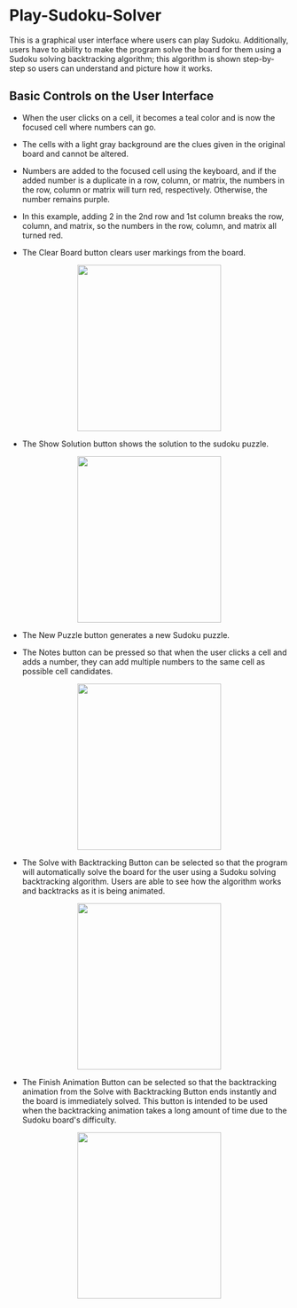 # Play-Sudoku-Solver
This is a graphical user interface where users can play Sudoku. Additionally, users have to ability to make the program solve the board for them using a Sudoku solving backtracking algorithm; this algorithm is shown step-by-step so users can understand and picture how it works.

## Basic Controls on the User Interface

- When the user clicks on a cell, it becomes a teal color and is now the focused cell where numbers can go.

- The cells with a light gray background are the clues given in the original board and cannot be altered.

- Numbers are added to the focused cell using the keyboard, and if the added number is a duplicate in a row, column, or matrix, the numbers in the row, column or matrix will  turn red, respectively. Otherwise, the number remains purple.

- In this example, adding 2 in the 2nd row and 1st column breaks the row, column, and matrix, so the numbers in the row, column, and matrix all turned red.

- The Clear Board button clears user markings from the board.

<p align = "center">
  <img src = "https://user-images.githubusercontent.com/63945057/88468122-f25e4480-ce93-11ea-92e3-b90654477014.gif" width = 259 height = 300>
</p>  


- The Show Solution button shows the solution to the sudoku puzzle.

<p align = "center">
  <img src = "https://user-images.githubusercontent.com/63945057/88468190-b5468200-ce94-11ea-83ad-67d557e88bd7.gif" width = 259 height = 300>
</p>  

- The New Puzzle button generates a new Sudoku puzzle.

- The Notes button can be pressed so that when the user clicks a cell and adds a number, they can add multiple numbers to the same cell as possible cell candidates.

<p align = "center">
  <img src = "https://user-images.githubusercontent.com/63945057/88468203-f9d21d80-ce94-11ea-9661-46228bd20f0a.gif" width = 259 height = 300>
</p>  

- The Solve with Backtracking Button can be selected so that the program will automatically solve the board for the user using a Sudoku solving backtracking algorithm. Users are able to see how the algorithm works and backtracks as it is being animated.

<p align = "center">
  <img src = "https://user-images.githubusercontent.com/63945057/88468310-5eda4300-ce96-11ea-8ce8-4e3d59d4727c.gif" width = 259 height = 300>
</p>  

- The Finish Animation Button can be selected so that the backtracking animation from the Solve with Backtracking Button ends instantly and the board is immediately solved. This button is intended to be used when the backtracking animation takes a long amount of time due to the Sudoku board's difficulty.

<p align = "center">
  <img src = "https://user-images.githubusercontent.com/63945057/88468319-8c26f100-ce96-11ea-8bf0-5885e15ec023.gif" width = 259 height = 300>
</p>  

